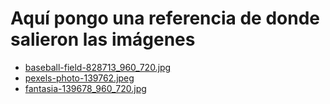 # Aquí pongo una referencia de donde salieron las imágenes

* [baseball-field-828713_960_720.jpg](https://pixabay.com/photos/baseball-field-game-baseball-field-828713/)
* [pexels-photo-139762.jpeg](https://www.pexels.com/photo/aerial-view-of-sports-stadium-during-daytime-139762/)
* [fantasia-139678_960_720.jpg](https://pixabay.com/photos/fantasia-cardboard-baseball-cartoon-139678/)
